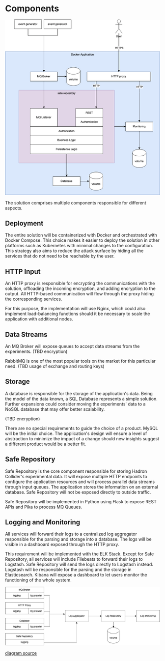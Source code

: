 # Components

![components](components.png)

The solution comprises multiple components responsible for different aspects.

## Deployment

The entire solution will be containerized with Docker and orchestrated with Docker Compose. This choice makes it easier to deploy the solution in other platforms such as Kubernetes with minimal changes to the configuration. This strategy also aims to reduce the attack surface by hiding all the services that do not need to be reachable by the user.

## HTTP Input

An HTTP proxy is responsible for encrypting the communications with the solution, offloading the incoming encryption, and adding encryption to the output. All HTTP-based communication will flow through the proxy hiding the corresponding services.

For this purpose, the implementation will use Nginx, which could also implement load-balancing functions should it be necessary to scale the application with additional nodes.

## Data Streams

An MQ Broker will expose queues to accept data streams from the experiments. (TBD encryption)

RabbitMQ is one of the most popular tools on the market for this particular need. (TBD usage of exchange and routing keys)

## Storage

A database is responsible for the storage of the application's data. Being the model of the data known, a SQL Database represents a simple solution. Further expansions could consider moving the experiments' data to a NoSQL database that may offer better scalability.

(TBD encryption)

There are no special requirements to guide the choice of a product. MySQL will be the initial choice. The application's design will ensure a level of abstraction to minimize the impact of a change should new insights suggest a different product would be a better fit.

## Safe Repository

Safe Repository is the core component responsible for storing Hadron Collider's experimental data. It will expose multiple HTTP endpoints to configure the application resources and will process parallel data streams through input queues. The application stores the information on an external database. Safe Repository will not be exposed directly to outside traffic.

Safe Repository will be implemented in Python using Flask to expose REST APIs and Pika to process MQ Queues.

## Logging and Monitoring

All services will forward their logs to a centralized log aggregator responsible for the parsing and storage into a database. The logs will be visible in a dashboard exposed through the HTTP proxy.

This requirement will be implemented with the ELK Stack. Except for Safe Repository, all services will include Filebeats to forward their logs to Logstash. Safe Repository will send the logs directly to Logstash instead. Logstash will be responsible for the parsing and the storage in Elasticsearch. Kibana will expose a dashboard to let users monitor the functioning of the whole system.

![components](components-monitoring.png)

[diagram source](components.drawio)
